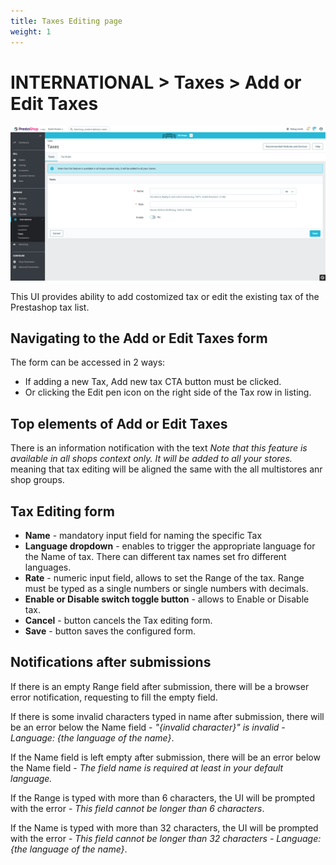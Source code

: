 ```yaml
---
title: Taxes Editing page
weight: 1
---
```


# INTERNATIONAL > Taxes > Add or Edit Taxes

![Taxes](static/img/international-add-edit-taxes.png)

This UI provides ability to add costomized tax or edit the existing tax of the Prestashop tax list.

## Navigating to the Add or Edit Taxes form

The form can be accessed in 2 ways:

- If adding a new Tax, Add new tax CTA button must be clicked.
- Or clicking the Edit pen icon on the right side of the Tax row in listing.

## Top elements of Add or Edit Taxes

There is an information notification with the text _Note that this feature is available in all shops context only. It will be added to all your stores._ meaning that tax editing will be aligned the same with the all multistores anr shop groups.

## Tax Editing form

- **Name** - mandatory input field for naming the specific Tax
- **Language dropdown** - enables to trigger the appropriate language for the Name of tax. There can different tax names set fro different languages.
- **Rate** - numeric input field, allows to set the Range of the tax. Range must be typed as a single numbers or single numbers with decimals.
- **Enable or Disable switch toggle button** - allows to Enable or Disable tax.
- **Cancel** - button cancels the Tax editing form.
- **Save** - button saves the configured form.

## Notifications after submissions

If there is an empty Range field after submission, there will be a browser error notification, requesting to fill the empty field.

If there is some invalid characters typed in name after submission, there will be an error below the Name field - _"{invalid character}" is invalid - Language: {the language of the name}_.

If the Name field is left empty after submission, there will be an error below the Name field - _The field name is required at least in your default language._

If the Range is typed with more than 6 characters, the UI will be prompted with the error - _This field cannot be longer than 6 characters_.

If the Name is typed with more than 32 characters, the UI will be prompted with the error - _This field cannot be longer than 32 characters - Language: {the language of the name}_. 
